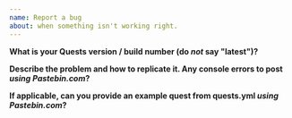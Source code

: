 ```yaml
---
name: Report a bug
about: when something isn't working right.
---
```

<!--
  Thanks for submitting a bug report! Please answer the following questions:
-->

**What is your Quests version / build number (do _not_ say "latest")?**

**Describe the problem and how to replicate it. Any console errors to post _using Pastebin.com_?**

**If applicable, can you provide an example quest from quests.yml _using Pastebin.com_?**
